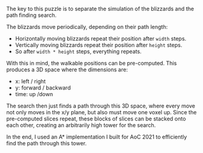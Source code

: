 The key to this puzzle is to separate the simulation of the blizzards and the path finding search.

The blizzards move periodically, depending on their path length:
- Horizontally moving blizzards repeat their position after `width` steps.
- Vertically moving blizzards repeat their position after `height` steps.
- So after `width * height` steps, everything repeats.

With this in mind, the walkable positions can be pre-computed. This produces a 3D space where the dimensions are:
- x: left / right
- y: forward / backward
- time: up /down

The search then just finds a path through this 3D space, where every move not only moves in the x/y plane, but also must move one voxel up. Since the pre-computed slices repeat, these blocks of slices can be stacked onto each other, creating an arbitrarily high tower for the search.

In the end, I used an A* implementation I built for AoC 2021 to efficiently find the path through this tower.
